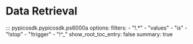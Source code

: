 # Data Retrieval
::: pypicosdk.pypicosdk.ps6000a
    options:
        filters:
        - "!.*"
        - "values"
        - "is"
        - "!stop"
        - "!trigger"
        - "!^_"
        show_root_toc_entry: false
        summary: true